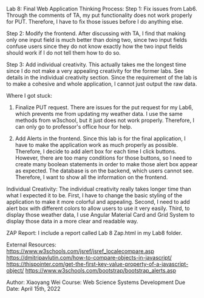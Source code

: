 Lab 8: Final Web Application
Thinking Process:
Step 1:
Fix issues from Lab6. Through the comments of TA, my put functionality does not work properly for PUT. Therefore, I have
to fix those issues before I do anything else.

Step 2:
Modify the frontend. After discussing with TA, I find that making only one input field is much better than doing two, since
two input fields confuse users since they do not know exactly how the two input fields should work if I do not tell them how
to do so.

Step 3:
Add individual creativity. This actually takes me the longest time since I do not make a very appealing creativity for the
former labs. See details in the individual creativity section. Since the requirement of the lab is to make a cohesive and
whole application, I cannot just output the raw data.

Where I got stuck:
1. Finalize PUT request. There are issues for the put request for my Lab6, which prevents me from updating my weather data. I
use the same methods from w3school, but it just does not work properly. Therefore, I can only go to professor's office hour for
help.

2. Add Alerts in the frontend. Since this lab is for the final application, I have to make the application work as much properly
as possible. Therefore, I decide to add alert box for each time I click buttons. However, there are too many conditions for those
buttons, so I need to create many boolean statements in order to make those alert box appear as expected. The database is on the
backend, which users cannot see. Therefore, I want to show all the information on the frontend.

Individual Creativity:
The individual creativity really takes longer time than what I expected it to be. First, I have to change the basic styling of the
application to make it more colorful and appealing. Second, I need to add alert box with different colors to allow users to use it
very easily. Third, to display those weather data, I use Angular Material Card and Grid System to display those data in a more clear
and readable way.

ZAP Report:
I include a report called Lab 8 Zap.html in my Lab8 folder.

External Resources:
https://www.w3schools.com/jsref/jsref_localecompare.asp
https://dmitripavlutin.com/how-to-compare-objects-in-javascript/
https://thispointer.com/get-the-first-key-value-property-of-a-javascript-object/
https://www.w3schools.com/bootstrap/bootstrap_alerts.asp

Author: Xiaoyang Wei
Course: Web Science Systems Development
Due Date: April 15th, 2022

